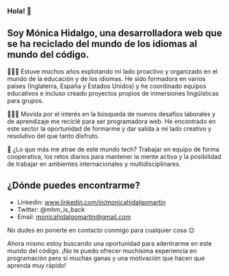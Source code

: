 ### Hola! 👋

## Soy Mónica Hidalgo, una desarrolladora web que se ha reciclado del mundo de los idiomas al mundo del código.

👩🏻‍🏫 Estuve muchos años explotando mi lado proactivo y organizado en el mundo de la educación y de los idiomas. He sido formadora en varios países (Inglaterra, España y Estados Unidos) y he coordinado equipos educativos e incluso creado proyectos propios de inmersiones lingüísticas para grupos.

👩🏻‍💻 Movida por el interés en la búsqueda de nuevos desafíos laborales y de aprendizaje me reciclé para ser programadora web. He encontrado en este sector la oportunidad de formarme y dar salida a mi lado creativo y resolutivo del que tanto disfruto. 

📱 ¿Lo que más me atrae de este mundo tech? Trabajar en equipo de forma cooperativa, los retos diarios para mantener la mente activa y la posibilidad de trabajar en ambientes internacionales y multidisciplinares.

## ¿Dónde puedes encontrarme?
- Linkedin: www.linkedin.com/in/monicahidalgomartin
- Twitter: @mhm_is_back
- Email: monicahidalgomartin@gmail.com

No dudes en ponerte en contacto conmigo para cualquier cosa 😉

Ahora mismo estoy buscando una oportunidad para adentrarme en este mundo del código. ¡No te puedo ofrecer muchísima experiencia en programación pero sí muchas ganas y una motivación que hacen que aprenda muy rápido!





<!--
**mhidalgoma/mhidalgoma** is a ✨ _special_ ✨ repository because its `README.md` (this file) appears on your GitHub profile.

Here are some ideas to get you started:

- 🔭 I’m currently working on ...
- 🌱 I’m currently learning ...
- 👯 I’m looking to collaborate on ...
- 🤔 I’m looking for help with ...
- 💬 Ask me about ...
- 📫 How to reach me: ...
- 😄 Pronouns: ...
- ⚡ Fun fact: ...
-->
